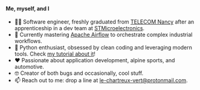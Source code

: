 #### Me, myself, and I

- 👨‍🎓 Software engineer, freshly graduated from [TELECOM Nancy](https://telecomnancy.univ-lorraine.fr/?lang=en) after an apprenticeship in a dev team at [STMicroelectronics](https://www.st.com).
- 🌱 Currently mastering [Apache Airflow](https://airflow.apache.org/) to orchestrate complex industrial workflows.
- 🐍 Python enthusiast, obsessed by clean coding and leveraging modern tools. Check [my tutorial about it](https://github.com/le-chartreux/modern-python)!
- ❤️ Passionate about application development, alpine sports, and automotive.
- 🤓 Creator of both bugs and occasionally, cool stuff.
- 📫 Reach out to me: drop a line at [le-chartreux-vert@protonmail.com](mailto:le-chartreux-vert@protonmail.com).
